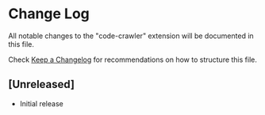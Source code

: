 # Change Log

All notable changes to the "code-crawler" extension will be documented in this file.

Check [Keep a Changelog](http://keepachangelog.com/) for recommendations on how to structure this file.

## [Unreleased]

- Initial release